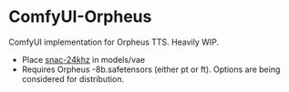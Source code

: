 # ComfyUI-Orpheus
ComfyUI implementation for Orpheus TTS. Heavily WIP.

- Place [snac-24khz](https://huggingface.co/Annuvin/snac-24khz-ST/blob/main/model.safetensors) in models/vae
- Requires Orpheus -8b.safetensors (either pt or ft). Options are being considered for distribution.

